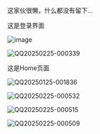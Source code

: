 这家伙很懒，什么都没有留下...

这是登录界面

![image](https://github.com/user-attachments/assets/24d9a6dd-c1ef-49d4-b0c7-b1e9d625a7d0)

![QQ20250225-000339](https://github.com/user-attachments/assets/3e788ca4-7da6-47a4-a72a-76f11122e2af)


这是Home页面

![QQ20250125-001836](https://github.com/user-attachments/assets/2dfeff9a-ce9f-4f96-8290-03594eaa99a7)

![QQ20250225-000532](https://github.com/user-attachments/assets/100f3449-8039-445c-ac2b-85e27dd8290b)

![QQ20250225-000515](https://github.com/user-attachments/assets/69b0eaff-2b27-46d0-83cf-b5aea9c5733f)

![QQ20250225-000509](https://github.com/user-attachments/assets/2af4009f-2614-45f3-ab11-648c7ce59e61)






